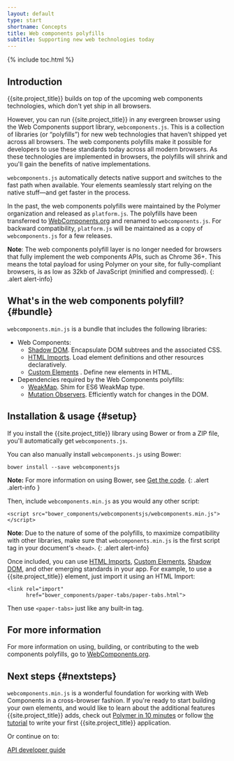 ```yaml
---
layout: default
type: start
shortname: Concepts
title: Web components polyfills
subtitle: Supporting new web technologies today
---
```


{% include toc.html %}

## Introduction

{{site.project_title}} builds on top of the upcoming web components technologies,
which don't yet ship in all browsers.

However, you can run {{site.project_title}} in any evergreen browser using the
Web Components support library, `webcomponents.js`. This is a collection of
libraries (or “polyfills”) for new web technologies that haven’t shipped yet across
all browsers. The web components polyfills make it possible for developers to use
these standards today across all modern browsers. As these technologies are implemented
in browsers, the polyfills will shrink and you'll gain the benefits of native implementations.

`webcomponents.js` automatically detects native support and switches to the fast
path when available. Your elements seamlessly start relying on the native stuff&mdash;and
get faster in the process.

In the past, the web components polyfills were maintained by
the Polymer organization and released as `platform.js`. The polyfills
have been transferred to [WebComponents.org](http://webcomponents.org)
and renamed to `webcomponents.js`.
For backward compatibility, `platform.js` will be maintained as
a copy of `webcomponents.js` for a few releases.

**Note**: The web components polyfill layer is no longer needed for browsers that
fully implement the web components APIs, such as Chrome 36+.  This means the total
payload for using Polymer on your site, for fully-compliant browsers, is as low as 32kb
of JavaScript (minified and compressed).
{: .alert alert-info}

## What's in the web components polyfill? {#bundle}

`webcomponents.min.js` is a bundle that includes the following libraries:

- Web Components:
  - [Shadow DOM](../../platform/shadow-dom.html). Encapsulate DOM subtrees and the associated CSS.
  - [HTML Imports](../../platform/html-imports.html). Load element definitions and other resources declaratively.
  - [Custom Elements](../../platform/custom-elements.html) . Define new elements in HTML.
- Dependencies required by the Web Components polyfills:
  - [WeakMap](https://github.com/Polymer/WeakMap). Shim for ES6 WeakMap type.
  - [Mutation Observers](https://github.com/Polymer/MutationObservers). Efficiently watch for changes in the DOM.

## Installation & usage {#setup}

If you install the {{site.project_title}} library using Bower or from a ZIP file,
you'll automatically get `webcomponents.js`.

You can also manually install `webcomponents.js` using Bower:

    bower install --save webcomponentsjs

**Note:** For more information on using Bower, see
[Get the code](getting-the-code.html).
{: .alert .alert-info }

Then, include `webcomponents.min.js` as you would any other script:

    <script src="bower_components/webcomponentsjs/webcomponents.min.js"></script>

**Note**: Due to the nature of some of the polyfills, to maximize compatibility with other
libraries, make sure that `webcomponents.min.js` is the first script tag in your document's `<head>`.
{: .alert alert-info}

Once included, you can use [HTML Imports](../../platform/html-imports.html),
[Custom Elements](../../platform/custom-elements.html), [Shadow DOM](../../platform/shadow-dom.html),
and other emerging standards in your app. For example, to use a {{site.project_title}} element,
just import it using an HTML Import:

    <link rel="import"
          href="bower_components/paper-tabs/paper-tabs.html">

Then use `<paper-tabs>` just like any built-in tag.

## For more information

For more information on using, building, or contributing to the web components polyfills,
go to [WebComponents.org](http://webcomponents.org).

## Next steps {#nextsteps}

`webcomponents.min.js` is a wonderful foundation for working with Web Components in a
cross-browser fashion. If you're ready to start building your own elements, and would
like to learn about the additional features {{site.project_title}} adds, check out
[Polymer in 10 minutes](creatingelements.html) or follow
[the tutorial](tutorial/intro.html) to write your first {{site.project_title}} application.

Or continue on to:

<p>
<a href="../polymer/polymer.html">
  <paper-button raised><core-icon icon="arrow-forward" ></core-icon>API developer guide</paper-button>
</a>
</p>
